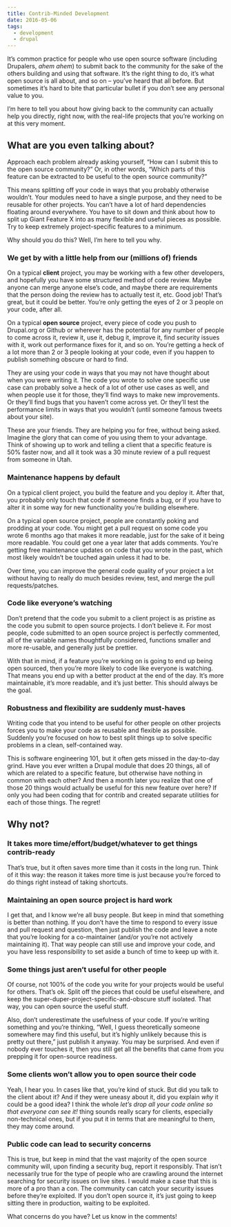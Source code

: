 ```yaml
---
title: Contrib-Minded Development
date: 2016-05-06
tags:
  - development
  - drupal
---
```


It’s common practice for people who use open source software (including Drupalers, _ahem ahem_) to submit back to the community for the sake of the others building and using that software. It’s the right thing to do, it’s what open source is all about, and so on – you’ve heard that all before. But sometimes it’s hard to bite that particular bullet if you don’t see any personal value to you.

I’m here to tell you about how giving back to the community can actually help you directly, right now, with the real-life projects that you’re working on at this very moment.

## What are you even talking about?

Approach each problem already asking yourself, “How can I submit this to the open source community?” Or, in other words, “Which parts of this feature can be extracted to be useful to the open source community?”

This means splitting off your code in ways that you probably otherwise wouldn’t. Your modules need to have a single purpose, and they need to be reusable for other projects. You can’t have a lot of hard dependencies floating around everywhere. You have to sit down and think about how to split up Giant Feature X into as many flexible and useful pieces as possible. Try to keep extremely project-specific features to a minimum.

Why should you do this? Well, I’m here to tell you why.

### We get by with a little help from our (millions of) friends

On a typical **client** project, you may be working with a few other developers, and hopefully you have some structured method of code review. Maybe anyone can merge anyone else’s code, and maybe there are requirements that the person doing the review has to actually test it, etc. Good job! That’s great, but it could be better. You’re only getting the eyes of 2 or 3 people on your code, after all.

On a typical **open source** project, every piece of code you push to Drupal.org or Github or wherever has the potential for any number of people to come across it, review it, use it, debug it, improve it, find security issues with it, work out performance fixes for it, and so on. You’re getting a heck of a lot more than 2 or 3 people looking at your code, even if you happen to publish something obscure or hard to find.

They are using your code in ways that you may not have thought about when you were writing it. The code you wrote to solve one specific use case can probably solve a heck of a lot of other use cases as well, and when people use it for those, they’ll find ways to make new improvements. Or they’ll find bugs that you haven’t come across yet. Or they’ll test the performance limits in ways that you wouldn’t (until someone famous tweets about your site).

These are your friends. They are helping you for free, without being asked. Imagine the glory that can come of you using them to your advantage. Think of showing up to work and telling a client that a specific feature is 50% faster now, and all it took was a 30 minute review of a pull request from someone in Utah.

### Maintenance happens by default

On a typical client project, you build the feature and you deploy it. After that, you probably only touch that code if someone finds a bug, or if you have to alter it in some way for new functionality you’re building elsewhere.

On a typical open source project, people are constantly poking and prodding at your code. You might get a pull request on some code you wrote 6 months ago that makes it more readable, just for the sake of it being more readable. You could get one a year later that adds comments. You’re getting free maintenance updates on code that you wrote in the past, which most likely wouldn’t be touched again unless it had to be.

Over time, you can improve the general code quality of your project a lot without having to really do much besides review, test, and merge the pull requests/patches.

### Code like everyone’s watching

Don’t pretend that the code you submit to a client project is as pristine as the code you submit to open source projects. I don’t believe it. For most people, code submitted to an open source project is perfectly commented, all of the variable names thoughtfully considered, functions smaller and more re-usable, and generally just be prettier.

With that in mind, if a feature you’re working on is going to end up being open sourced, then you’re more likely to code like everyone is watching. That means you end up with a better product at the end of the day. It’s more maintainable, it’s more readable, and it’s just better. This should always be the goal.

### Robustness and flexibility are suddenly must-haves

Writing code that you intend to be useful for other people on other projects forces you to make your code as reusable and flexible as possible. Suddenly you’re focused on how to best split things up to solve specific problems in a clean, self-contained way.

This is software engineering 101, but it often gets missed in the day-to-day grind. Have you ever written a Drupal module that does 20 things, all of which are related to a specific feature, but otherwise have nothing in common with each other? And then a month later you realize that one of those 20 things would actually be useful for this new feature over here? If only you had been coding that for contrib and created separate utilities for each of those things. The regret!

## Why not?

### It takes more time/effort/budget/whatever to get things contrib-ready

That’s true, but it often saves more time than it costs in the long run. Think of it this way: the reason it takes more time is just because you’re forced to do things right instead of taking shortcuts.

### Maintaining an open source project is hard work

I get that, and I know we’re all busy people. But keep in mind that something is better than nothing. If you don’t have the time to respond to every issue and pull request and question, then just publish the code and leave a note that you’re looking for a co-maintainer (and/or you’re not actively maintaining it). That way people can still use and improve your code, and you have less responsibility to set aside a bunch of time to keep up with it.

### Some things just aren’t useful for other people

Of course, not 100% of the code you write for your projects would be useful for others. That’s ok. Split off the pieces that could be useful elsewhere, and keep the super-duper-project-specific-and-obscure stuff isolated. That way, you can open source the useful stuff.

Also, don’t underestimate the usefulness of your code. If you’re writing something and you’re thinking, “Well, I guess theoretically someone somewhere may find this useful, but it’s highly unlikely because this is pretty out there,” just publish it anyway. You may be surprised. And even if nobody ever touches it, then you still get all the benefits that came from you prepping it for open-source readiness.

### Some clients won’t allow you to open source their code

Yeah, I hear you. In cases like that, you’re kind of stuck. But did you talk to the client about it? And if they were uneasy about it, did you explain _why_ it could be a good idea? I think the whole _let’s drop all your code online so that everyone can see it!_ thing sounds really scary for clients, especially non-technical ones, but if you put it in terms that are meaningful to them, they may come around.

### Public code can lead to security concerns

This is true, but keep in mind that the vast majority of the open source community will, upon finding a security bug, report it responsibly. That isn’t necessarily true for the type of people who are crawling around the internet searching for security issues on live sites. I would make a case that this is more of a pro than a con. The community can catch your security issues before they’re exploited. If you don’t open source it, it’s just going to keep sitting there in production, waiting to be exploited.

What concerns do you have? Let us know in the comments!

